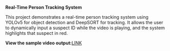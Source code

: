 **Real-Time Person Tracking System**

This project demonstrates a real-time person tracking system using YOLOv5 for object detection and DeepSORT for tracking. It allows the user to dynamically input a suspect ID while the video is playing, and the system highlights that suspect in red.

**View the sample video output:**[LINK](https://drive.google.com/file/d/1nGKYJ2qFqeLQ6xzVINLbZ97yChZujvj0/view?usp=drive_link)